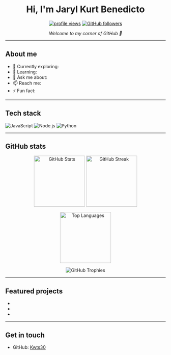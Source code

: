 <!--
Your profile README appears on your GitHub profile when you create a public repo named exactly like your username (Kwts30) and place this README.md at the root.
-->

<h1 align="center">Hi, I'm Jaryl Kurt Benedicto</h1>
<p align="center">
  <a href="https://github.com/Kwts30"><img src="https://komarev.com/ghpvc/?username=Kwts30&style=for-the-badge&color=0e75b6" alt="profile views" /></a>
  <a href="https://github.com/Kwts30?tab=followers"><img src="https://img.shields.io/github/followers/Kwts30?label=Follow&style=for-the-badge" alt="GitHub followers" /></a>
</p>

<p align="center">
  <em>Welcome to my corner of GitHub 👋</em>
</p>

---

## About me

- 🔭 Currently exploring: <!-- e.g., Full‑stack web apps, automation scripts, etc. -->
- 🌱 Learning: <!-- e.g., TypeScript, React, Go, Rust, DevOps -->
- 💬 Ask me about: <!-- topics you’re comfortable discussing -->
- 📫 Reach me: <!-- your email or social links (e.g., LinkedIn) -->
- ⚡ Fun fact: <!-- something interesting about you -->

<!-- Tip: Replace the placeholders above with your details. Keep it short and friendly. -->

---

## Tech stack

<p>
  <img alt="JavaScript" src="https://img.shields.io/badge/JavaScript-323330?style=for-the-badge&logo=javascript&logoColor=F7DF1E" />
  <img alt="Node.js" src="https://img.shields.io/badge/Node.js-339933?style=for-the-badge&logo=node.js&logoColor=white" />
  <img alt="Python" src="https://img.shields.io/badge/Python-3776AB?style=for-the-badge&logo=python&logoColor=white" />
</p>

---

## GitHub stats

<p align="center">
  <img height="160" src="https://github-readme-stats.vercel.app/api?username=Kwts30&show_icons=true&theme=transparent&hide_border=true" alt="GitHub Stats" />
  <img height="160" src="https://streak-stats.demolab.com?user=Kwts30&theme=transparent&hide_border=true" alt="GitHub Streak" />
</p>

<p align="center">
  <img height="160" src="https://github-readme-stats.vercel.app/api/top-langs/?username=Kwts30&layout=compact&theme=transparent&hide_border=true&langs_count=8" alt="Top Languages" />
</p>

<p align="center">
  <img src="https://github-profile-trophy.vercel.app/?username=Kwts30&theme=flat&no-frame=true&row=1&column=6" alt="GitHub Trophies" />
</p>

---

## Featured projects

<!-- Replace the examples below with links to your favorite repositories. -->
- <!-- [project-name](https://github.com/Kwts30/project-name) — short description -->
- <!-- [another-project](https://github.com/Kwts30/another-project) — short description -->
- <!-- [cool-tool](https://github.com/Kwts30/cool-tool) — short description -->

---

## Get in touch

- GitHub: [Kwts30](https://github.com/Kwts30)
<!-- - LinkedIn: [your-name](your-link) -->
<!-- - Email: your@email.com -->

<!--
How to publish this:
1) Create a public repo named exactly 'Kwts30'
2) Add this README.md at the root
3) Commit and push — it will show on your profile automatically
-->
